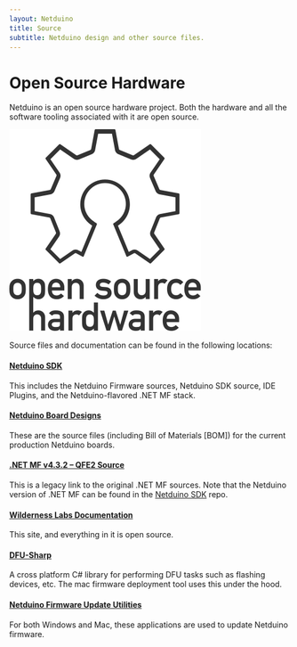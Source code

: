 ```yaml
---
layout: Netduino
title: Source
subtitle: Netduino design and other source files.
---
```


# Open Source Hardware

Netduino is an open source hardware project. Both the hardware and all the software tooling associated with it are open source.

![](oshw-logo-outline.svg)

Source files and documentation can be found in the following locations:

#### [Netduino SDK](https://github.com/WildernessLabs/Netduino_SDK)

This includes the Netduino Firmware sources, Netduino SDK source, IDE Plugins, and the Netduino-flavored .NET MF stack.

#### [Netduino Board Designs](https://github.com/WildernessLabs/Netduino_Hardware)

These are the source files (including Bill of Materials [BOM]) for the current production Netduino boards.

#### [.NET MF v4.3.2 – QFE2 Source](http://netmf.codeplex.com/releases/view/118283)

This is a legacy link to the original .NET MF sources. Note that the Netduino version of .NET MF can be found in the [Netduino SDK](https://github.com/WildernessLabs/Netduino_SDK) repo.


#### [Wilderness Labs Documentation](https://github.com/WildernessLabs/Documentation)

This site, and everything in it is open source.

#### [DFU-Sharp](https://github.com/WildernessLabs/DFU-Sharp)

A cross platform C# library for performing DFU tasks such as flashing devices, etc. The mac firmware deployment tool uses this under the hood.

#### [Netduino Firmware Update Utilities](https://github.com/WildernessLabs/Netduino-Updater)

For both Windows and Mac, these applications are used to update Netduino firmware.